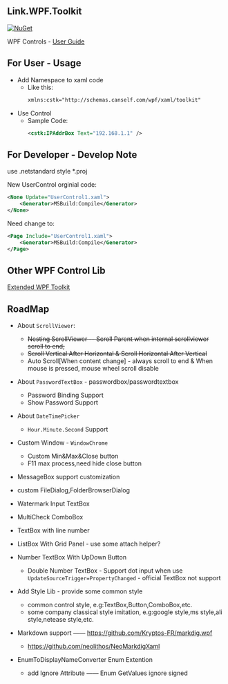 ## Link.WPF.Toolkit

[![NuGet](https://img.shields.io/nuget/v/Link.WPF.Toolkit.svg)](https://www.nuget.org/packages/Link.WPF.Toolkit/)

WPF Controls - [User Guide](docs/ReadMe.md)

<!--
|   |
|:---:|
|[`IPAddrBox` Control](docs/IPAddrBox.md)| 
-->

## For User - Usage

* Add Namespace to xaml code
    * Like this:
        ``` xml
        xmlns:cstk="http://schemas.canself.com/wpf/xaml/toolkit"
        ```
* Use Control
    * Sample Code:
        ``` xml
        <cstk:IPAddrBox Text="192.168.1.1" />
        ```

## For Developer - Develop Note

use .netstandard style *.proj

New UserControl orginial code:

``` xml
<None Update="UserControl1.xaml">
    <Generator>MSBuild:Compile</Generator>
</None>
```

Need change to:

``` xml
<Page Include="UserControl1.xaml">
    <Generator>MSBuild:Compile</Generator>
</Page>
```

## Other WPF Control Lib

[Extended WPF Toolkit](https://github.com/xceedsoftware/wpftoolkit)


## RoadMap

* About `ScrollViewer`:
    * ~~Nesting ScrollViewer -- Scroll Parent when internal scrollviewer scroll to end;~~
    * ~~Scroll Vertical After Horizontal & Scroll Horizontal After Vertical~~
    * Auto Scroll[When content change] - always scroll to end & When mouse is pressed, mouse wheel scroll disable
* About `PasswordTextBox` - passwordbox/passwordtextbox
    * Password Binding Support
    * Show Password Support
* About `DateTimePicker`
    * `Hour.Minute.Second` Support
* Custom Window - `WindowChrome`
    * Custom Min&Max&Close button
    * F11 max process,need hide close button
* MessageBox support customization
* custom FileDialog,FolderBrowserDialog
* Watermark Input TextBox
* MultiCheck ComboBox
* TextBox with line number
* ListBox With Grid Panel - use some attach helper?
* Number TextBox With UpDown Button
    * Double Number TextBox - Support dot input when use `UpdateSourceTrigger=PropertyChanged` - official TextBox not support

* Add Style Lib - provide some common style
    * common control style, e.g:TextBox,Button,ComboBox,etc.
    * some company classical style imitation, e.g:google style,ms style,ali style,netease style,etc.


* Markdown support —— https://github.com/Kryptos-FR/markdig.wpf
    * https://github.com/neolithos/NeoMarkdigXaml

* EnumToDisplayNameConverter Enum Extention
    * add Ignore Attribute —— Enum GetValues ignore signed